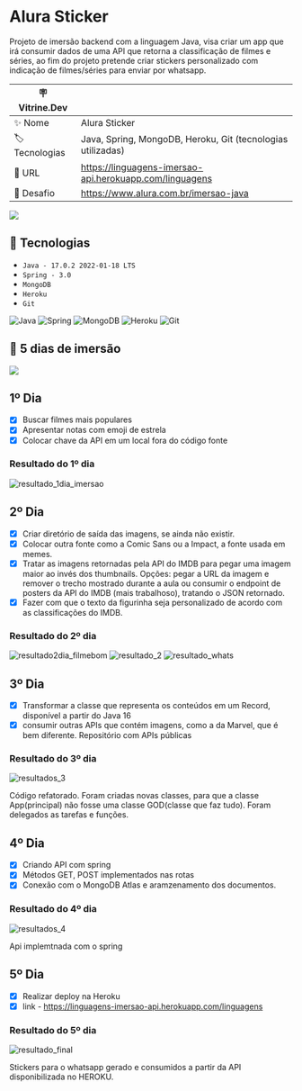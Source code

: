 

# Alura Sticker 

Projeto de imersão backend com a linguagem Java, visa criar um app que irá consumir dados de uma API que retorna a classificação de filmes e séries, ao fim do projeto pretende criar stickers personalizado com indicação de filmes/séries para enviar por whatsapp.

| 🪧 Vitrine.Dev |     |
| -------------  | --- |
| ✨ Nome        | Alura Sticker
| 🏷️ Tecnologias | Java, Spring, MongoDB, Heroku, Git (tecnologias utilizadas)
| 🚀 URL         | https://linguagens-imersao-api.herokuapp.com/linguagens
| 🤿 Desafio | https://www.alura.com.br/imersao-java

![](https://user-images.githubusercontent.com/57668890/180806003-6765c6ae-b347-4e0c-82a5-bc224e08d9a8.png#vitrinedev)


## 🔨 Tecnologias

- ``Java - 17.0.2 2022-01-18 LTS``
- ``Spring - 3.0``
- ``MongoDB``
- ``Heroku``
- ``Git``


 ![Java](https://img.shields.io/badge/java-%23ED8B00.svg?style=for-the-badge&logo=java&logoColor=white)
 ![Spring](https://img.shields.io/badge/spring-%236DB33F.svg?style=for-the-badge&logo=spring&logoColor=white)
 ![MongoDB](https://img.shields.io/badge/MongoDB-%234ea94b.svg?style=for-the-badge&logo=mongodb&logoColor=white)
 ![Heroku](https://img.shields.io/badge/heroku-%23430098.svg?style=for-the-badge&logo=heroku&logoColor=white)
 ![Git](https://img.shields.io/badge/git-%23F05033.svg?style=for-the-badge&logo=git&logoColor=white)

## 📝 5 dias de imersão 
<img src="https://camo.githubusercontent.com/459f141bd5e24c179a0e2dd49691e290ed5c5d4b4cb97767daee7cfaf6e31121/687474703a2f2f696d672e736869656c64732e696f2f7374617469632f76313f6c6162656c3d535441545553266d6573736167653d434f4e434c5549444f26636f6c6f723d475245454e267374796c653d666f722d7468652d6261646765">


## 1º Dia
  - [x] Buscar filmes mais populares
  - [x] Apresentar notas com emoji de estrela
  - [x] Colocar chave da API em um local fora do código fonte

### Resultado do 1º dia

![resultado_1dia_imersao](https://user-images.githubusercontent.com/57668890/179632900-2276f83e-50a3-4cf0-8ae1-96a5b6ebc818.png)


## 2º Dia
  - [x] Criar diretório de saída das imagens, se ainda não existir.
  - [x] Colocar outra fonte como a Comic Sans ou a Impact, a fonte usada em memes.
  - [x] Tratar as imagens retornadas pela API do IMDB para pegar uma imagem maior ao invés dos thumbnails. Opções: pegar a URL da imagem e remover o trecho mostrado durante a aula ou consumir o endpoint de posters da API do IMDB (mais trabalhoso), tratando o JSON retornado.
  - [x] Fazer com que o texto da figurinha seja personalizado de acordo com as classificações do IMDB.

### Resultado do 2º dia
![resultado2dia_filmebom](https://user-images.githubusercontent.com/57668890/179868393-a8090a3f-4294-4b8a-ab07-6b6ac2eddf2c.png)
![resultado_2](https://user-images.githubusercontent.com/57668890/179868402-93d6ebab-b6db-4800-9b16-cdf5422f8aed.png)
![resultado_whats](https://user-images.githubusercontent.com/57668890/179868541-7bef4103-5d21-4627-a164-6db7b431bde5.png)

## 3º Dia
  - [x] Transformar a classe que representa os conteúdos em um Record, disponível a partir do Java 16
  - [x] consumir outras APIs que contém imagens, como a da Marvel, que é bem diferente. Repositório com APIs públicas
  
  ### Resultado do 3º dia
  ![resultados_3](https://user-images.githubusercontent.com/57668890/180566098-cea6264c-ea60-4e29-b405-76aea25c2c59.png)

   Código refatorado. Foram criadas novas classes, para que a classe App(principal) não fosse uma classe GOD(classe que faz tudo). Foram delegados as tarefas e funções.
   
  
## 4º Dia
  - [x] Criando API com spring
  - [x] Métodos GET, POST implementados nas rotas
  - [x] Conexão com o MongoDB Atlas e aramzenamento dos documentos.
 
 ### Resultado do 4º dia
   ![resultados_4](https://user-images.githubusercontent.com/57668890/180573308-ae5086f6-0f1f-43fe-9361-2791e5fa0fac.png)
 
 Api implemtnada com o spring

  
 ## 5º Dia
   - [x] Realizar deploy na Heroku
   - [x] link - https://linguagens-imersao-api.herokuapp.com/linguagens

### Resultado do 5º dia
![resultado_final](https://user-images.githubusercontent.com/57668890/180580712-0b48693e-8294-4256-b3b4-b1e19163f537.png)

Stickers para o whatsapp gerado e consumidos a partir da API disponibilizada no HEROKU.

